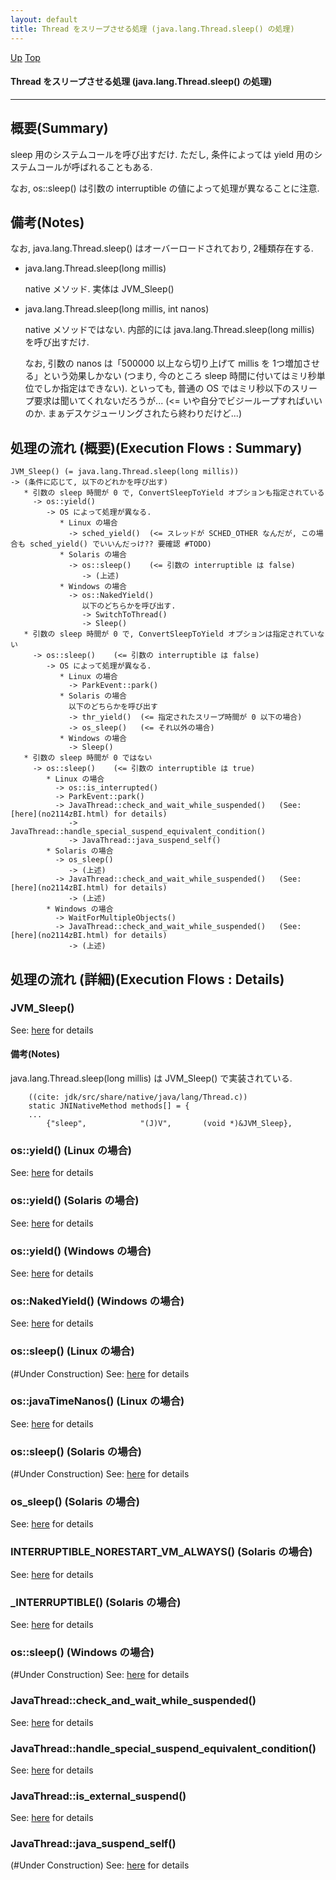 ```yaml
---
layout: default
title: Thread をスリープさせる処理 (java.lang.Thread.sleep() の処理)  
---
```

[Up](no1IkYYOWe.html) [Top](../index.html)

#### Thread をスリープさせる処理 (java.lang.Thread.sleep() の処理)  

--- 
## 概要(Summary)
sleep 用のシステムコールを呼び出すだけ.
ただし, 条件によっては yield 用のシステムコールが呼ばれることもある.

なお, os::sleep() は引数の interruptible の値によって処理が異なることに注意.

## 備考(Notes)
なお, java.lang.Thread.sleep() はオーバーロードされており, 2種類存在する.

* java.lang.Thread.sleep(long millis) 
  
  native メソッド. 実体は JVM_Sleep()

* java.lang.Thread.sleep(long millis, int nanos)
  
  native メソッドではない. 
  内部的には java.lang.Thread.sleep(long millis) を呼び出すだけ.
  
  なお, 引数の nanos は「500000 以上なら切り上げて millis を 1つ増加させる」という効果しかない
  (つまり, 今のところ sleep 時間に付いてはミリ秒単位でしか指定はできない).
  といっても, 普通の OS ではミリ秒以下のスリープ要求は聞いてくれないだろうが...
  (<= いや自分でビジーループすればいいのか. まぁデスケジューリングされたら終わりだけど...)


## 処理の流れ (概要)(Execution Flows : Summary)
```
JVM_Sleep() (= java.lang.Thread.sleep(long millis))
-> (条件に応じて, 以下のどれかを呼び出す)
   * 引数の sleep 時間が 0 で, ConvertSleepToYield オプションも指定されている
     -> os::yield()
        -> OS によって処理が異なる.
           * Linux の場合
             -> sched_yield()  (<= スレッドが SCHED_OTHER なんだが, この場合も sched_yield() でいいんだっけ?? 要確認 #TODO)
           * Solaris の場合
             -> os::sleep()    (<= 引数の interruptible は false)
                -> (上述)
           * Windows の場合
             -> os::NakedYield()
                以下のどちらかを呼び出す.
                -> SwitchToThread()
                -> Sleep()
   * 引数の sleep 時間が 0 で, ConvertSleepToYield オプションは指定されていない
     -> os::sleep()    (<= 引数の interruptible は false)
        -> OS によって処理が異なる.
           * Linux の場合
             -> ParkEvent::park()
           * Solaris の場合
             以下のどちらかを呼び出す
             -> thr_yield()  (<= 指定されたスリープ時間が 0 以下の場合)
             -> os_sleep()   (<= それ以外の場合)
           * Windows の場合
             -> Sleep()
   * 引数の sleep 時間が 0 ではない
     -> os::sleep()    (<= 引数の interruptible は true)
        * Linux の場合
          -> os::is_interrupted()
          -> ParkEvent::park()
          -> JavaThread::check_and_wait_while_suspended()   (See: [here](no2114zBI.html) for details)
             -> JavaThread::handle_special_suspend_equivalent_condition()
             -> JavaThread::java_suspend_self()
        * Solaris の場合
          -> os_sleep()
             -> (上述)
          -> JavaThread::check_and_wait_while_suspended()   (See: [here](no2114zBI.html) for details)
             -> (上述)
        * Windows の場合
          -> WaitForMultipleObjects()
          -> JavaThread::check_and_wait_while_suspended()   (See: [here](no2114zBI.html) for details)
             -> (上述)
```


## 処理の流れ (詳細)(Execution Flows : Details)
### JVM_Sleep()
See: [here](no2114YlA.html) for details
#### 備考(Notes)
java.lang.Thread.sleep(long millis) は JVM_Sleep() で実装されている.


```
    ((cite: jdk/src/share/native/java/lang/Thread.c))
    static JNINativeMethod methods[] = {
    ...
        {"sleep",            "(J)V",       (void *)&JVM_Sleep},
```


### os::yield() (Linux の場合)
See: [here](no2114LUG.html) for details
### os::yield() (Solaris の場合)
See: [here](no2114YeM.html) for details
### os::yield() (Windows の場合)
See: [here](no2114MHl.html) for details
### os::NakedYield()  (Windows の場合)
See: [here](no2114ZRr.html) for details

### os::sleep() (Linux の場合)
(#Under Construction)
See: [here](no2114MAx.html) for details
### os::javaTimeNanos() (Linux の場合)
See: [here](no2114lvG.html) for details
### os::sleep() (Solaris の場合)
(#Under Construction)
See: [here](no2114yyY.html) for details
### os_sleep() (Solaris の場合)
See: [here](no2114NWU.html) for details
### INTERRUPTIBLE_NORESTART_VM_ALWAYS() (Solaris の場合)
See: [here](no2114NdI.html) for details
### _INTERRUPTIBLE() (Solaris の場合)
See: [here](no2114anO.html) for details

### os::sleep() (Windows の場合)
(#Under Construction)
See: [here](no2114mbx.html) for details

### JavaThread::check_and_wait_while_suspended()
See: [here](no2114y5M.html) for details
### JavaThread::handle_special_suspend_equivalent_condition()
See: [here](no21140ty.html) for details
### JavaThread::is_external_suspend()
See: [here](no2114AMO.html) for details
### JavaThread::java_suspend_self()
(#Under Construction)
See: [here](no2114m3B.html) for details






